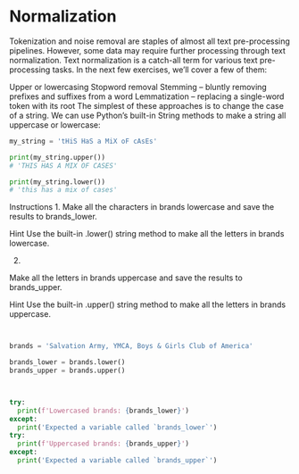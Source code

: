 # Normalization
Tokenization and noise removal are staples of almost all text pre-processing pipelines. However, some data may require further processing through text normalization. Text normalization is a catch-all term for various text pre-processing tasks. In the next few exercises, we’ll cover a few of them:

Upper or lowercasing
Stopword removal
Stemming – bluntly removing prefixes and suffixes from a word
Lemmatization – replacing a single-word token with its root
The simplest of these approaches is to change the case of a string. We can use Python’s built-in String methods to make a string all uppercase or lowercase:
```python
my_string = 'tHiS HaS a MiX oF cAsEs'

print(my_string.upper())
# 'THIS HAS A MIX OF CASES'

print(my_string.lower())
# 'this has a mix of cases'

```
Instructions
1.
Make all the characters in brands lowercase and save the results to brands_lower.


Hint
Use the built-in .lower() string method to make all the letters in brands lowercase.

2.
Make all the letters in brands uppercase and save the results to brands_upper.


Hint
Use the built-in .upper() string method to make all the letters in brands uppercase.

```python


brands = 'Salvation Army, YMCA, Boys & Girls Club of America'

brands_lower = brands.lower()
brands_upper = brands.upper()



try:
  print(f'Lowercased brands: {brands_lower}')
except:
  print('Expected a variable called `brands_lower`')
try:
  print(f'Uppercased brands: {brands_upper}')
except:
  print('Expected a variable called `brands_upper`')
